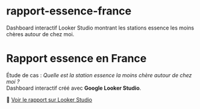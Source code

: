 # rapport-essence-france
Dashboard interactif Looker Studio montrant les stations essence les moins chères autour de chez moi.
# Rapport essence en France

Étude de cas : *Quelle est la station essence la moins chère autour de chez moi ?*  
Dashboard interactif créé avec **Google Looker Studio**.

🔗 [Voir le rapport sur Looker Studio](
[https://lookerstudio.google.com/reporting/abc123](https://lookerstudio.google.com/u/0/reporting/90ada708-8bbd-4f26-a6eb-b9b659267ad5/page/zcuYF))
